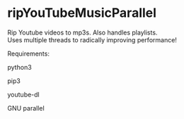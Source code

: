 # ripYouTubeMusicParallel
Rip Youtube videos to mp3s.  Also handles playlists.  
Uses multiple threads to radically improving performance!

Requirements:

python3

pip3

youtube-dl

GNU parallel
